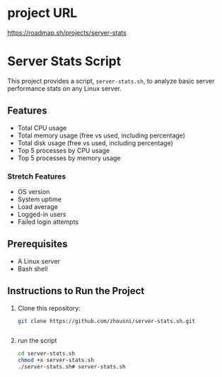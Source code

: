 # project URL 
https://roadmap.sh/projects/server-stats
# Server Stats Script

This project provides a script, `server-stats.sh`, to analyze basic server performance stats on any Linux server.

## Features

- Total CPU usage
- Total memory usage (free vs used, including percentage)
- Total disk usage (free vs used, including percentage)
- Top 5 processes by CPU usage
- Top 5 processes by memory usage

### Stretch Features
- OS version
- System uptime
- Load average
- Logged-in users
- Failed login attempts

## Prerequisites

- A Linux server
- Bash shell

## Instructions to Run the Project

1. Clone this repository:
   ```bash
   git clone https://github.com/zhousni/server-stats.sh.git
   
   

2. run the script
   ```bash
   cd server-stats.sh
   chmod +x server-stats.sh
   ./server-stats.sh# server-stats.sh
